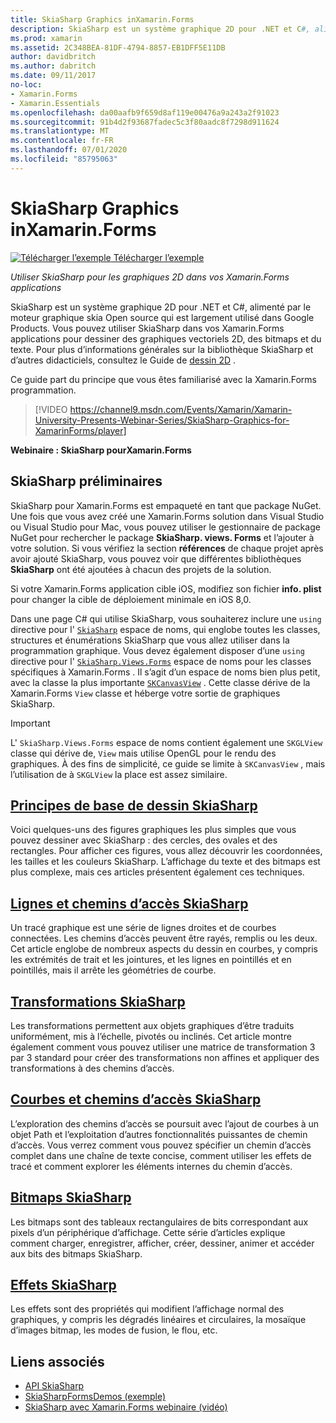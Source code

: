 ```yaml
---
title: SkiaSharp Graphics inXamarin.Forms
description: SkiaSharp est un système graphique 2D pour .NET et C#, alimenté par le moteur graphique skia Open source qui est largement utilisé dans Google Products. Ce guide explique comment utiliser SkiaSharp pour les graphiques 2D dans vos Xamarin.Forms applications.
ms.prod: xamarin
ms.assetid: 2C348BEA-81DF-4794-8857-EB1DFF5E11DB
author: davidbritch
ms.author: dabritch
ms.date: 09/11/2017
no-loc:
- Xamarin.Forms
- Xamarin.Essentials
ms.openlocfilehash: da00aafb9f659d8af119e00476a9a243a2f91023
ms.sourcegitcommit: 91b4d2f93687fadec5c3f80aadc8f7298d911624
ms.translationtype: MT
ms.contentlocale: fr-FR
ms.lasthandoff: 07/01/2020
ms.locfileid: "85795063"
---
```

# <a name="skiasharp-graphics-in-xamarinforms"></a>SkiaSharp Graphics inXamarin.Forms

[![Télécharger l’exemple](~/media/shared/download.png) Télécharger l’exemple](https://docs.microsoft.com/samples/xamarin/xamarin-forms-samples/skiasharpforms-demos)

_Utiliser SkiaSharp pour les graphiques 2D dans vos Xamarin.Forms applications_

SkiaSharp est un système graphique 2D pour .NET et C#, alimenté par le moteur graphique skia Open source qui est largement utilisé dans Google Products. Vous pouvez utiliser SkiaSharp dans vos Xamarin.Forms applications pour dessiner des graphiques vectoriels 2D, des bitmaps et du texte. Pour plus d’informations générales sur la bibliothèque SkiaSharp et d’autres didacticiels, consultez le Guide de [dessin 2D](~/graphics-games/skiasharp/index.md) .

Ce guide part du principe que vous êtes familiarisé avec la Xamarin.Forms programmation.

> [!VIDEO https://channel9.msdn.com/Events/Xamarin/Xamarin-University-Presents-Webinar-Series/SkiaSharp-Graphics-for-XamarinForms/player]

**Webinaire : SkiaSharp pourXamarin.Forms**

## <a name="skiasharp-preliminaries"></a>SkiaSharp préliminaires

SkiaSharp pour Xamarin.Forms est empaqueté en tant que package NuGet. Une fois que vous avez créé une Xamarin.Forms solution dans Visual Studio ou Visual Studio pour Mac, vous pouvez utiliser le gestionnaire de package NuGet pour rechercher le package **SkiaSharp. views. Forms** et l’ajouter à votre solution. Si vous vérifiez la section **références** de chaque projet après avoir ajouté SkiaSharp, vous pouvez voir que différentes bibliothèques **SkiaSharp** ont été ajoutées à chacun des projets de la solution.

Si votre Xamarin.Forms application cible iOS, modifiez son fichier **info. plist** pour changer la cible de déploiement minimale en iOS 8,0.

Dans une page C# qui utilise SkiaSharp, vous souhaiterez inclure une `using` directive pour l' [`SkiaSharp`](xref:SkiaSharp) espace de noms, qui englobe toutes les classes, structures et énumérations SkiaSharp que vous allez utiliser dans la programmation graphique. Vous devez également disposer d’une `using` directive pour l' [`SkiaSharp.Views.Forms`](xref:SkiaSharp.Views.Forms) espace de noms pour les classes spécifiques à Xamarin.Forms . Il s’agit d’un espace de noms bien plus petit, avec la classe la plus importante [`SKCanvasView`](xref:SkiaSharp.Views.Forms.SKCanvasView) . Cette classe dérive de la Xamarin.Forms `View` classe et héberge votre sortie de graphiques SkiaSharp.

> [!IMPORTANT]
> L' `SkiaSharp.Views.Forms` espace de noms contient également une `SKGLView` classe qui dérive de, `View` mais utilise OpenGL pour le rendu des graphiques. À des fins de simplicité, ce guide se limite à `SKCanvasView` , mais l’utilisation de à `SKGLView` la place est assez similaire.

## <a name="skiasharp-drawing-basics"></a>[Principes de base de dessin SkiaSharp](basics/index.md)

Voici quelques-uns des figures graphiques les plus simples que vous pouvez dessiner avec SkiaSharp : des cercles, des ovales et des rectangles. Pour afficher ces figures, vous allez découvrir les coordonnées, les tailles et les couleurs SkiaSharp. L’affichage du texte et des bitmaps est plus complexe, mais ces articles présentent également ces techniques.

## <a name="skiasharp-lines-and-paths"></a>[Lignes et chemins d’accès SkiaSharp](paths/index.md)

Un tracé graphique est une série de lignes droites et de courbes connectées. Les chemins d’accès peuvent être rayés, remplis ou les deux. Cet article englobe de nombreux aspects du dessin en courbes, y compris les extrémités de trait et les jointures, et les lignes en pointillés et en pointillés, mais il arrête les géométries de courbe.

## <a name="skiasharp-transforms"></a>[Transformations SkiaSharp](transforms/index.md)

Les transformations permettent aux objets graphiques d’être traduits uniformément, mis à l’échelle, pivotés ou inclinés. Cet article montre également comment vous pouvez utiliser une matrice de transformation 3 par 3 standard pour créer des transformations non affines et appliquer des transformations à des chemins d’accès.

## <a name="skiasharp-curves-and-paths"></a>[Courbes et chemins d’accès SkiaSharp](curves/index.md)

L’exploration des chemins d’accès se poursuit avec l’ajout de courbes à un objet Path et l’exploitation d’autres fonctionnalités puissantes de chemin d’accès. Vous verrez comment vous pouvez spécifier un chemin d’accès complet dans une chaîne de texte concise, comment utiliser les effets de tracé et comment explorer les éléments internes du chemin d’accès.

## <a name="skiasharp-bitmaps"></a>[Bitmaps SkiaSharp](bitmaps/index.md)

Les bitmaps sont des tableaux rectangulaires de bits correspondant aux pixels d’un périphérique d’affichage. Cette série d’articles explique comment charger, enregistrer, afficher, créer, dessiner, animer et accéder aux bits des bitmaps SkiaSharp.

## <a name="skiasharp-effects"></a>[Effets SkiaSharp](effects/index.md)

Les effets sont des propriétés qui modifient l’affichage normal des graphiques, y compris les dégradés linéaires et circulaires, la mosaïque d’images bitmap, les modes de fusion, le flou, etc.

## <a name="related-links"></a>Liens associés

- [API SkiaSharp](https://docs.microsoft.com/dotnet/api/skiasharp)
- [SkiaSharpFormsDemos (exemple)](https://docs.microsoft.com/samples/xamarin/xamarin-forms-samples/skiasharpforms-demos)
- [SkiaSharp avec Xamarin.Forms webinaire (vidéo)](https://channel9.msdn.com/Events/Xamarin/Xamarin-University-Presents-Webinar-Series/SkiaSharp-Graphics-for-XamarinForms)
